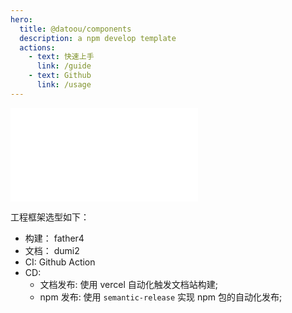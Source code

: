 ```yaml
---
hero:
  title: @datoou/components
  description: a npm develop template
  actions:
    - text: 快速上手
      link: /guide
    - text: Github
      link: /usage
---
```


<embed src="../README.md"></embed>

工程框架选型如下：

- 构建： father4
- 文档： dumi2
- CI: Github Action
- CD:
  - 文档发布: 使用 vercel 自动化触发文档站构建;
  - npm 发布: 使用 `semantic-release` 实现 npm 包的自动化发布;
